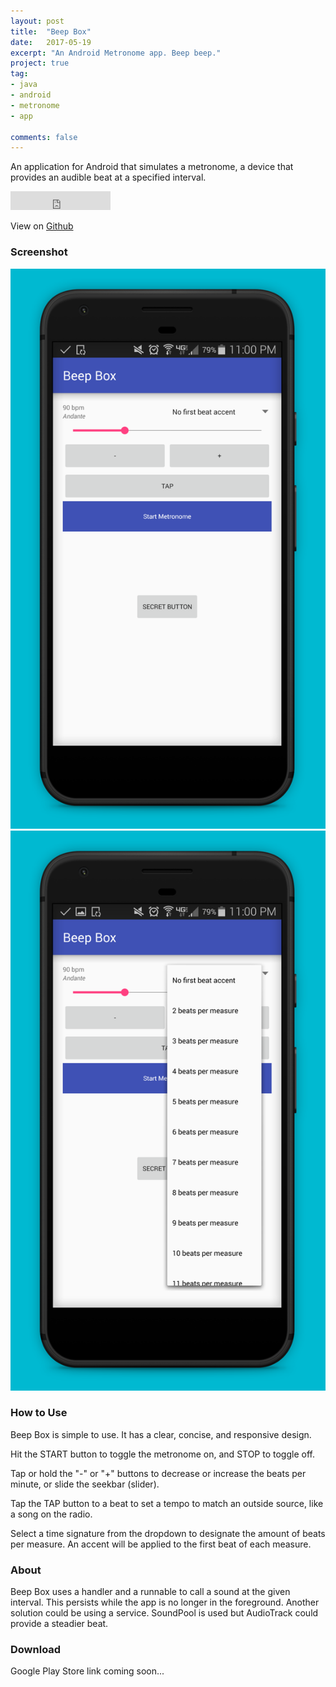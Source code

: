 ```yaml
---
layout: post
title:  "Beep Box"
date:   2017-05-19
excerpt: "An Android Metronome app. Beep beep."
project: true
tag:
- java
- android
- metronome
- app

comments: false
---
```


An application for Android that simulates a metronome, a device that provides an audible beat at a specified interval.
<iframe src="https://ghbtns.com/github-btn.html?user=rowin1&repo=Beep-Box&type=star&count=true&size=large" frameborder="0" scrolling="0" width="160px" height="30px"></iframe>

View on [Github](https://github.com/rowin1/Beep-Box)

### Screenshot
![Screenshot](/images/beepbox-main.jpg)
![Screenshot](/images/beepbox-timesignature.jpg)

### How to Use
Beep Box is simple to use. It has a clear, concise, and responsive design.

Hit the START button to toggle the metronome on, and STOP to toggle off. 

Tap or hold the "-" or "+" buttons to decrease or increase the beats per minute, or slide the seekbar (slider).

Tap the TAP button to a beat to set a tempo to match an outside source, like a song on the radio.

Select a time signature from the dropdown to designate the amount of beats per measure.  An accent will be applied to the first beat of each measure.

### About
Beep Box uses a handler and a runnable to call a sound at the given interval.  This persists while the app is no longer in the foreground.  Another solution could be using a service. SoundPool is used but AudioTrack could provide a steadier beat.

### Download
Google Play Store link coming soon...
